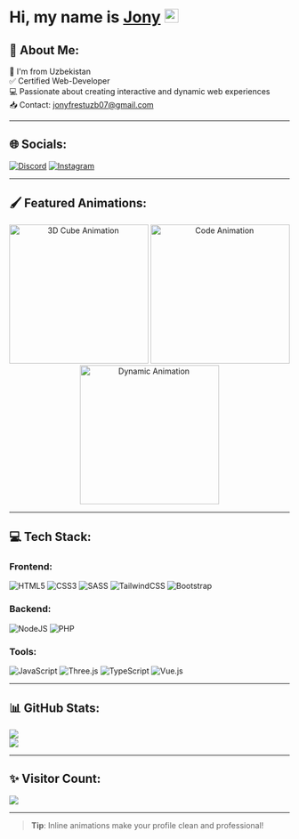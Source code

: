 # Hi, my name is <a href="#" target="_blank">Jony</a> <img src="https://media.giphy.com/media/hvRJCLFzcasrR4ia7z/giphy.gif" width="25px" height="25px">

## 💫 About Me:
📍 I'm from Uzbekistan<br>
✅ Certified Web-Developer<br>
💻 Passionate about creating interactive and dynamic web experiences<br>
📥 Contact: jonyfrestuzb07@gmail.com

---

## 🌐 Socials:
[![Discord](https://img.shields.io/badge/Discord-%237289DA.svg?logo=discord&logoColor=white)](https://discord.gg/#stalin76061) 
[![Instagram](https://img.shields.io/badge/Instagram-%23E4405F.svg?logo=Instagram&logoColor=white)](https://instagram.com/jonyfrontenddeveloper)

---

## 🖌️ Featured Animations:
<div align="center">
  <img src="https://i.pinimg.com/originals/06/60/ef/0660efe82fa3da42ed56eef013171835.gif" alt="3D Cube Animation" width="250px" height="250px">
  <img src="https://i.gifer.com/A8kg.gif" alt="Code Animation" width="250px" height="250px">
  <img src="https://media.giphy.com/media/L8K62iTDkzGX6/giphy.gif" alt="Dynamic Animation" width="250px" height="250px">
</div>

---

## 💻 Tech Stack:
### Frontend:
![HTML5](https://img.shields.io/badge/html5-%23E34F26.svg?style=for-the-badge&logo=html5&logoColor=white)
![CSS3](https://img.shields.io/badge/css3-%231572B6.svg?style=for-the-badge&logo=css3&logoColor=white)
![SASS](https://img.shields.io/badge/SASS-hotpink.svg?style=for-the-badge&logo=SASS&logoColor=white)
![TailwindCSS](https://img.shields.io/badge/tailwindcss-%2338B2AC.svg?style=for-the-badge&logo=tailwind-css&logoColor=white)
![Bootstrap](https://img.shields.io/badge/bootstrap-%238511FA.svg?style=for-the-badge&logo=bootstrap&logoColor=white)

### Backend:
![NodeJS](https://img.shields.io/badge/node.js-6DA55F?style=for-the-badge&logo=node.js&logoColor=white)
![PHP](https://img.shields.io/badge/php-%23777BB4.svg?style=for-the-badge&logo=php&logoColor=white)

### Tools:
![JavaScript](https://img.shields.io/badge/javascript-%23323330.svg?style=for-the-badge&logo=javascript&logoColor=%23F7DF1E)
![Three.js](https://img.shields.io/badge/three.js-black?style=for-the-badge&logo=three.js&logoColor=white)
![TypeScript](https://img.shields.io/badge/typescript-%23007ACC.svg?style=for-the-badge&logo=typescript&logoColor=white)
![Vue.js](https://img.shields.io/badge/vue.js-%2335495e.svg?style=for-the-badge&logo=vuedotjs&logoColor=%234FC08D)

---

## 📊 GitHub Stats:
![](https://github-readme-stats.vercel.app/api?username=JonyFrest&theme=dark&hide_border=false&include_all_commits=false&count_private=false)<br/>
![](https://github-readme-streak-stats.herokuapp.com/?user=JonyFrest&theme=dark&hide_border=false)

---

## ✨ Visitor Count:
[![](https://visitcount.itsvg.in/api?id=JonyFrest&icon=0&color=0)](https://visitcount.itsvg.in)

---

> **Tip**: Inline animations make your profile clean and professional!

